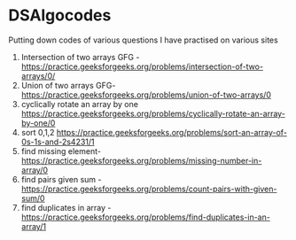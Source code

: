 # DSAlgocodes
Putting down codes of various questions I have practised on various sites
1) Intersection of two arrays GFG - https://practice.geeksforgeeks.org/problems/intersection-of-two-arrays/0/
2) Union of two arrays GFG- https://practice.geeksforgeeks.org/problems/union-of-two-arrays/0
3) cyclically rotate an array by one https://practice.geeksforgeeks.org/problems/cyclically-rotate-an-array-by-one/0
4) sort 0,1,2 https://practice.geeksforgeeks.org/problems/sort-an-array-of-0s-1s-and-2s4231/1
5) find missing element- https://practice.geeksforgeeks.org/problems/missing-number-in-array/0
6) find pairs given sum - https://practice.geeksforgeeks.org/problems/count-pairs-with-given-sum/0
7) find duplicates in array -https://practice.geeksforgeeks.org/problems/find-duplicates-in-an-array/1
